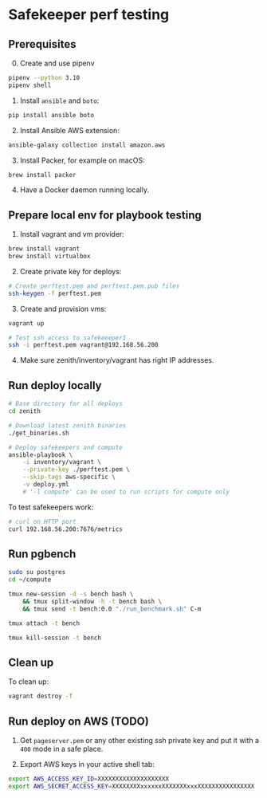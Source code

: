 # Safekeeper perf testing

## Prerequisites

0. Create and use pipenv
```sh
pipenv --python 3.10
pipenv shell
```

1. Install `ansible` and `boto`:
```sh
pip install ansible boto
```

2. Install Ansible AWS extension:
```sh
ansible-galaxy collection install amazon.aws
```

3. Install Packer, for example on macOS:
```sh
brew install packer
```

4. Have a Docker daemon running locally.

## Prepare local env for playbook testing

1. Install vagrant and vm provider:
```bash
brew install vagrant
brew install virtualbox
```

2. Create private key for deploys:
```bash
# Create perftest.pem and perftest.pem.pub files
ssh-keygen -f perftest.pem
```

3. Create and provision vms:
```bash
vagrant up

# Test ssh access to safekeeeper1
ssh -i perftest.pem vagrant@192.168.56.200
```

4. Make sure zenith/inventory/vagrant has right IP addresses.

## Run deploy locally

```bash
# Base directory for all deploys
cd zenith

# Download latest zenith binaries
./get_binaries.sh

# Deploy safekeepers and compute
ansible-playbook \
    -i inventory/vagrant \
    --private-key ./perftest.pem \
    --skip-tags aws-specific \
    -v deploy.yml
    # '-l compute' can be used to run scripts for compute only
```

To test safekeepers work:
```bash
# curl on HTTP port
curl 192.168.56.200:7676/metrics
```

## Run pgbench

```bash
sudo su postgres
cd ~/compute

tmux new-session -d -s bench bash \
    && tmux split-window -h -t bench bash \
    && tmux send -t bench:0.0 "./run_benchmark.sh" C-m

tmux attach -t bench

tmux kill-session -t bench
```

## Clean up

To clean up:
```bash
vagrant destroy -f
```

## Run deploy on AWS (TODO)

1. Get `pageserver.pem` or any other existing ssh private key and put it with a `400` mode in a safe place.

2. Export AWS keys in your active shell tab:
```sh
export AWS_ACCESS_KEY_ID=XXXXXXXXXXXXXXXXXXXX
export AWS_SECRET_ACCESS_KEY=XXXXXXXXxxxxxxXXXXXXXxxxXXXXXXXXXXXXXXXX
```
